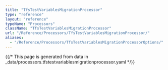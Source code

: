 ```yaml
---
title: "TfsTestVariablesMigrationProcessor"
type: "reference"
layout: "reference"
typeName: "Processors"
className: "TfsTestVariablesMigrationProcessor"
url: "/Reference/Processors/TfsTestVariablesMigrationProcessor/"
aliases:
  - "/Reference/Processors/TfsTestVariablesMigrationProcessorOptions/"
---
```


{{/* This page is generated from data in _data/processors.tfstestvariablesmigrationprocessor.yaml */}}

